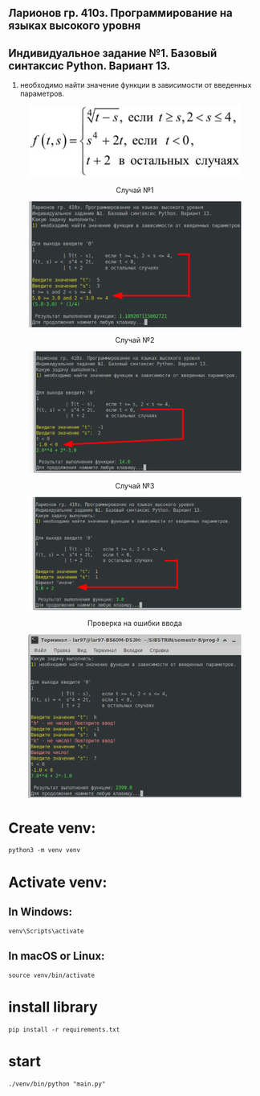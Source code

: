 ## Ларионов гр. 410з. Программирование на языках высокого уровня
## Индивидуальное задание №1. Базовый синтаксис Python. Вариант 13.

1. необходимо найти значение функции в зависимости от
введенных параметров.
<figure>
   <p align="center">
      <img src="https://github.com/dr-number/semestr8-Individual_task_1--Basic_Python_syntax-Var13/blob/main/for_read_me/ex_13-1.png">
   </p>
</figure>
<figure>
   <p align="center">Случай №1</p>
   <p align="center">
      <img src="https://github.com/dr-number/semestr8-Individual_task_1--Basic_Python_syntax-Var13/blob/main/for_read_me/13-1-1.png">
   </p>
</figure>
<figure>
   <p align="center">Случай №2</p>
   <p align="center">
      <img src="https://github.com/dr-number/semestr8-Individual_task_1--Basic_Python_syntax-Var13/blob/main/for_read_me/13-1-2.png">
   </p>
</figure>
<figure>
   <p align="center">Случай №3</p>
   <p align="center">
      <img src="https://github.com/dr-number/semestr8-Individual_task_1--Basic_Python_syntax-Var13/blob/main/for_read_me/13-1-3.png">
   </p>
</figure>
<figure>
   <p align="center">Проверка на ошибки ввода</p>
   <p align="center">
      <img src="https://github.com/dr-number/semestr8-Individual_task_1--Basic_Python_syntax-Var13/blob/main/for_read_me/13-1-errors.png">
   </p>
</figure>

# Create venv:
    python3 -m venv venv

# Activate venv:
## In Windows:
    venv\Scripts\activate
     
## In macOS or Linux:
    source venv/bin/activate

# install library
    pip install -r requirements.txt

# start 
    ./venv/bin/python "main.py"
